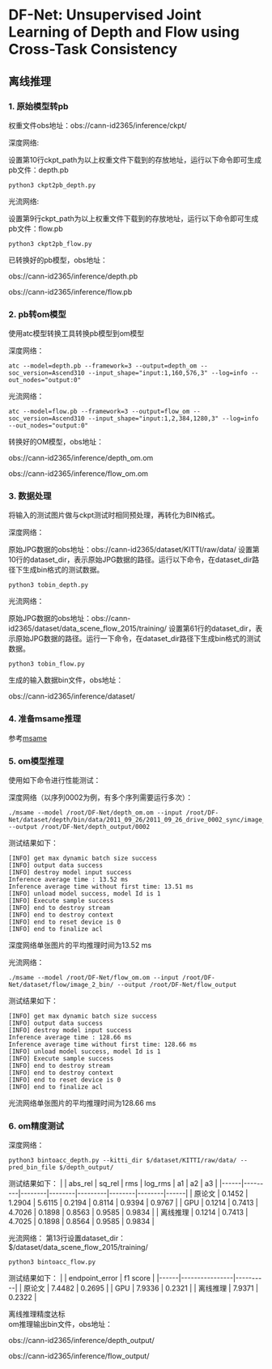 # DF-Net: Unsupervised Joint Learning of Depth and Flow using Cross-Task Consistency
## 离线推理
### 1. 原始模型转pb

权重文件obs地址：obs://cann-id2365/inference/ckpt/

深度网络:

设置第10行ckpt_path为以上权重文件下载到的存放地址，运行以下命令即可生成pb文件：depth.pb
```
python3 ckpt2pb_depth.py  
```

光流网络:

设置第9行ckpt_path为以上权重文件下载到的存放地址，运行以下命令即可生成pb文件：flow.pb
```
python3 ckpt2pb_flow.py
```

已转换好的pb模型，obs地址： 

obs://cann-id2365/inference/depth.pb 

obs://cann-id2365/inference/flow.pb

### 2. pb转om模型

使用atc模型转换工具转换pb模型到om模型

深度网络： 
```
atc --model=depth.pb --framework=3 --output=depth_om --soc_version=Ascend310 --input_shape="input:1,160,576,3" --log=info --out_nodes="output:0" 
```
光流网络：
```
atc --model=flow.pb --framework=3 --output=flow_om --soc_version=Ascend310 --input_shape="input:1,2,384,1280,3" --log=info --out_nodes="output:0"
```

转换好的OM模型，obs地址：  

obs://cann-id2365/inference/depth_om.om 

obs://cann-id2365/inference/flow_om.om

### 3. 数据处理

将输入的测试图片做与ckpt测试时相同预处理，再转化为BIN格式。

深度网络：

原始JPG数据的obs地址：obs://cann-id2365/dataset/KITTI/raw/data/
设置第10行的dataset_dir，表示原始JPG数据的路径。运行以下命令，在dataset_dir路径下生成bin格式的测试数据。
```
python3 tobin_depth.py
```

光流网络：

原始JPG数据的obs地址：obs://cann-id2365/dataset/data_scene_flow_2015/training/
设置第61行的dataset_dir，表示原始JPG数据的路径。运行一下命令，在dataset_dir路径下生成bin格式的测试数据。
```
python3 tobin_flow.py
```
生成的输入数据bin文件，obs地址：
 
obs://cann-id2365/inference/dataset/

### 4. 准备msame推理
参考[msame](https://gitee.com/ascend/modelzoo/wikis/%E7%A6%BB%E7%BA%BF%E6%8E%A8%E7%90%86%E6%A1%88%E4%BE%8B/%E7%A6%BB%E7%BA%BF%E6%8E%A8%E7%90%86%E5%B7%A5%E5%85%B7msame%E4%BD%BF%E7%94%A8%E6%A1%88%E4%BE%8B)

### 5. om模型推理

使用如下命令进行性能测试：

深度网络（以序列0002为例，有多个序列需要运行多次）：
```
./msame --model /root/DF-Net/depth_om.om --input /root/DF-Net/dataset/depth/bin/data/2011_09_26/2011_09_26_drive_0002_sync/image_02/data/ --output /root/DF-Net/depth_output/0002
```

测试结果如下：

```
[INFO] get max dynamic batch size success
[INFO] output data success
[INFO] destroy model input success
Inference average time : 13.52 ms
Inference average time without first time: 13.51 ms
[INFO] unload model success, model Id is 1
[INFO] Execute sample success
[INFO] end to destroy stream
[INFO] end to destroy context
[INFO] end to reset device is 0
[INFO] end to finalize acl
```
深度网络单张图片的平均推理时间为13.52 ms

光流网络：
```
./msame --model /root/DF-Net/flow_om.om --input /root/DF-Net/dataset/flow/image_2_bin/ --output /root/DF-Net/flow_output
```
测试结果如下：
```
[INFO] get max dynamic batch size success
[INFO] output data success
[INFO] destroy model input success
Inference average time : 128.66 ms
Inference average time without first time: 128.66 ms
[INFO] unload model success, model Id is 1
[INFO] Execute sample success
[INFO] end to destroy stream
[INFO] end to destroy context
[INFO] end to reset device is 0
[INFO] end to finalize acl
```
光流网络单张图片的平均推理时间为128.66 ms

### 6. om精度测试

深度网络：
```
python3 bintoacc_depth.py --kitti_dir $/dataset/KITTI/raw/data/ --pred_bin_file $/depth_output/
```
测试结果如下：
|      | abs_rel | sq_rel | rms    | log_rms | a1     | a2     | a3   |
|------|---------|--------|--------|---------|--------|--------|------|
| 原论文  | 0.1452  | 1.2904  | 5.6115  | 0.2194  | 0.8114  | 0.9394  | 0.9767  |
| GPU  | 0.1214  | 0.7413 | 4.7026 | 0.1898  | 0.8563 | 0.9585 | 0.9834 |
| 离线推理 | 0.1214  | 0.7413 | 4.7025 | 0.1898  | 0.8564 | 0.9585 | 0.9834 |


光流网络：
第13行设置dataset_dir：$/dataset/data_scene_flow_2015/training/
```
python3 bintoacc_flow.py
```

测试结果如下：
|      | endpoint_error | f1 score |
|------|----------------|----------|
| 原论文  |  7.4482        | 0.2695    |
| GPU  | 7.9336         | 0.2321   |
| 离线推理 | 7.9371         | 0.2322   |

 
离线推理精度达标   
om推理输出bin文件，obs地址： 

obs://cann-id2365/inference/depth_output/

obs://cann-id2365/inference/flow_output/
